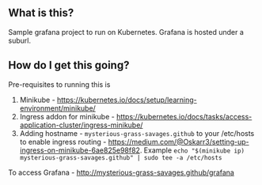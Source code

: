 ## What is this?

Sample grafana project to run on Kubernetes. Grafana is hosted under a suburl.

## How do I get this going?

Pre-requisites to running this is
1. Minikube - https://kubernetes.io/docs/setup/learning-environment/minikube/
1. Ingress addon for minikube - https://kubernetes.io/docs/tasks/access-application-cluster/ingress-minikube/
1. Adding hostname - `mysterious-grass-savages.github` to your /etc/hosts to enable ingress routing - https://medium.com/@Oskarr3/setting-up-ingress-on-minikube-6ae825e98f82. Example `echo "$(minikube ip) mysterious-grass-savages.github" | sudo tee -a /etc/hosts`

To access Grafana - http://mysterious-grass-savages.github/grafana